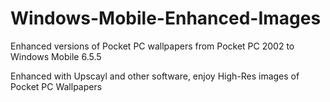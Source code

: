 # Windows-Mobile-Enhanced-Images
Enhanced versions of Pocket PC wallpapers from Pocket PC 2002 to Windows Mobile 6.5.5

Enhanced with Upscayl and other software, enjoy High-Res images of Pocket PC Wallpapers
